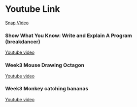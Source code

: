 # Youtube Link
[Snap Video](https://youtu.be/uJ0GuDZu5aU)

### Show What You Know: Write and Explain A Program (breakdancer)
[Youtube video](https://youtu.be/bWfYWc-U5BE)

### Week3 Mouse Drawing Octagon
[Youtube video](https://youtu.be/4vEkiAaQIsQ)

### Week3 Monkey catching bananas
[Youtube video](https://youtu.be/5wZtWsJghhk)